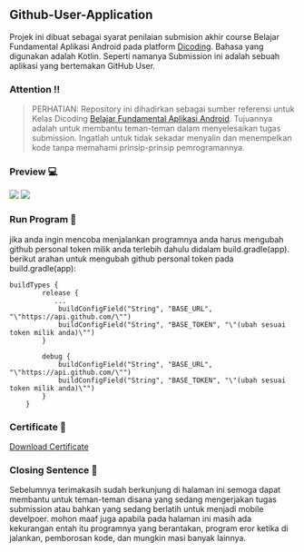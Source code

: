 ## Github-User-Application
Projek ini dibuat sebagai syarat penilaian submision akhir course Belajar Fundamental Aplikasi Android pada platform [Dicoding](https://www.dicoding.com). Bahasa yang digunakan adalah Kotlin.
Seperti namanya Submission ini adalah sebuah aplikasi yang bertemakan GitHub User.

### Attention ‼️ 
> PERHATIAN: Repository ini dihadirkan sebagai sumber referensi untuk Kelas Dicoding [Belajar Fundamental Aplikasi Android](https://www.dicoding.com/academies/14).
Tujuannya adalah untuk membantu teman-teman dalam menyelesaikan tugas submission. Ingatlah untuk tidak sekadar menyalin dan menempelkan kode tanpa memahami prinsip-prinsip pemrogramannya.

### Preview 💻
<img src="https://github.com/opakpakri/Github-User-Application/assets/129014865/d5156ab2-a4f3-40cf-af5e-b518a738ed9a">
<img src="https://github.com/opakpakri/Github-User-Application/assets/129014865/9a7d0d09-13f6-4db5-a886-eadc9c12373d">

### Run Program 📑
jika anda ingin mencoba menjalankan programnya anda harus mengubah github personal token milik anda terlebih dahulu didalam build.gradle(app).
berikut arahan untuk mengubah github personal token pada build.gradle(app):
```
buildTypes {
        release {
           ...
            buildConfigField("String", "BASE_URL", "\"https://api.github.com/\"")
            buildConfigField("String", "BASE_TOKEN", "\"(ubah sesuai token milik anda)\"")
        }

        debug {
            buildConfigField("String", "BASE_URL", "\"https://api.github.com/\"")
            buildConfigField("String", "BASE_TOKEN", "\"(ubah sesuai token milik anda)\"")
        }
    }
```

### Certificate 🎉
[Download Certificate](https://www.dicoding.com/certificates/EYX40D1Y5PDL)

### Closing Sentence 👋
Sebelumnya terimakasih sudah berkunjung di halaman ini semoga dapat membantu untuk teman-teman disana yang sedang mengerjakan tugas submission atau bahkan yang sedang berlatih untuk menjadi mobile develpoer.
mohon maaf juga apabila pada halaman ini masih ada kekurangan entah itu programnya yang berantakan, program eror ketika di jalankan, pemborosan kode, dan mungkin masi banyak lainnya.
